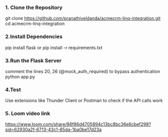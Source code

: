 ### 1. Clone the Repository

git clone https://github.com/pranathiveldanda/acmecrm-linq-integration.git
cd acmecrm-linq-integration

### 2.Install Dependencies

pip install flask
or
pip install -r requirements.txt

### 3.Run the Flask Server

comment the lines 20, 26 (@mock_auth_required) to bypass authentication
python app.py

### 4.Test

Use extensions like Thunder Client or Postman to check if the API calls work

### 5. Loom video link

https://www.loom.com/share/86f86d4705894c13bc8bc36e6cbef298?sid=62930a2f-6713-43c1-85da-1ba0be17d23a
